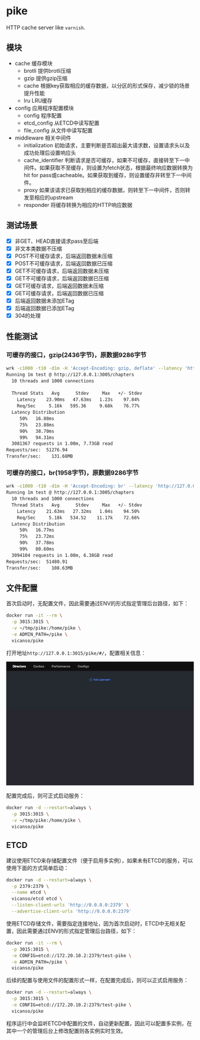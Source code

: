 # pike

HTTP cache server like `varnish`.


## 模块

- cache 缓存模块
  - brotli 提供brotli压缩
  - gzip 提供gzip压缩
  - cache 根据key获取相应的缓存数据，以分区的形式保存，减少锁的场景提升性能
  - lru LRU缓存
- config 应用程序配置模块
  - config 程序配置
  - etcd_config 从ETCD中读写配置
  - file_config 从文件中读写配置
- middleware 相关中间件
  - initialization 初始请求，主要判断是否超出最大请求数，设置请求头以及成功处理后设置响应头
  - cache_identifier 判断请求是否可缓存，如果不可缓存，直接转至下一中间件。如果获取不至缓存，则设置为fetch状态，根据最终响应数据转换为hit for pass或cacheable。如果获取到缓存，则设置缓存并转至下一中间件。
  - proxy 如果该请求已获取到相应的缓存数据，则转至下一中间件，否则转发至相应的upstream
  - responder 将缓存转换为相应的HTTP响应数据

## 测试场景

- [x] 非GET、HEAD直接请求pass至后端
- [x] 非文本类数据不压缩
- [x] POST不可缓存请求，后端返回数据未压缩
- [x] POST不可缓存请求，后端返回数据已压缩
- [x] GET不可缓存请求，后端返回数据未压缩
- [x] GET不可缓存请求，后端返回数据已压缩
- [x] GET可缓存请求，后端返回数据未压缩
- [x] GET可缓存请求，后端返回数据已压缩
- [x] 后端返回数据未添加ETag
- [x] 后端返回数据已添加ETag
- [x] 304的处理

## 性能测试


### 可缓存的接口，gzip(2436字节)，原数据9286字节

```bash
wrk -c1000 -t10 -d1m -H 'Accept-Encoding: gzip, deflate' --latency 'http://127.0.0.1:3005/chapters'
Running 1m test @ http://127.0.0.1:3005/chapters
  10 threads and 1000 connections

  Thread Stats   Avg      Stdev     Max   +/- Stdev
    Latency    23.90ms   47.63ms   1.23s    97.84%
    Req/Sec     5.16k   595.36     9.68k    76.77%
  Latency Distribution
     50%   16.88ms
     75%   23.88ms
     90%   38.70ms
     99%   94.31ms
  3081367 requests in 1.00m, 7.73GB read
Requests/sec:  51276.94
Transfer/sec:    131.68MB
```

### 可缓存的接口，br(1958字节)，原数据9286字节

```bash
wrk -c1000 -t10 -d1m -H 'Accept-Encoding: br' --latency 'http://127.0.0.1:3005/chapters'
Running 1m test @ http://127.0.0.1:3005/chapters
  10 threads and 1000 connections
  Thread Stats   Avg      Stdev     Max   +/- Stdev
    Latency    21.63ms   27.32ms   1.04s    94.50%
    Req/Sec     5.18k   534.52    11.17k    72.66%
  Latency Distribution
     50%   16.77ms
     75%   23.72ms
     90%   37.78ms
     99%   80.60ms
  3094104 requests in 1.00m, 6.38GB read
Requests/sec:  51480.91
Transfer/sec:    108.63MB
```

## 文件配置

首次启动时，无配置文件，因此需要通过ENV的形式指定管理后台路径，如下：

```bash
docker run -it --rm \
  -p 3015:3015 \
  -v ~/tmp/pike:/home/pike \
  -e ADMIN_PATH=/pike \
  vicanso/pike
```

打开地址`http://127.0.0.1:3015/pike/#/`，配置相关信息：

![](./assets/pike.gif)

配置完成后，则可正式启动服务：

```bash
docker run -d --restart=always \
  -p 3015:3015 \
  -v ~/tmp/pike:/home/pike \
  vicanso/pike
```

## ETCD

建议使用ETCD来存储配置文件（便于启用多实例），如果未有ETCD的服务，可以使用下面的方式简单启动：

```bash
docker run -d --restart=always \
  -p 2379:2379 \
  --name etcd \
  vicanso/etcd etcd \
  --listen-client-urls 'http://0.0.0.0:2379' \
  --advertise-client-urls 'http://0.0.0.0:2379'
```

使用ETCD存储文件，需要指定连接地址，因为首次启动时，ETCD中无相关配置，因此需要通过ENV的形式指定管理后台路径，如下：

```bash
docker run -it --rm \
  -p 3015:3015 \
  -e CONFIG=etcd://172.20.10.2:2379/test-pike \
  -e ADMIN_PATH=/pike \
  vicanso/pike
```

后续的配置与使用文件的配置形式一样，在配置完成后，则可以正式启用服务：

```bash
docker run -d --restart=always \
  -p 3015:3015 \
  -e CONFIG=etcd://172.20.10.2:2379/test-pike \
  vicanso/pike
```

程序运行中会监听ETCD中配置的文件，自动更新配置，因此可以配置多实例，在其中一个的管理后台上修改配置则各实例实时生效。

